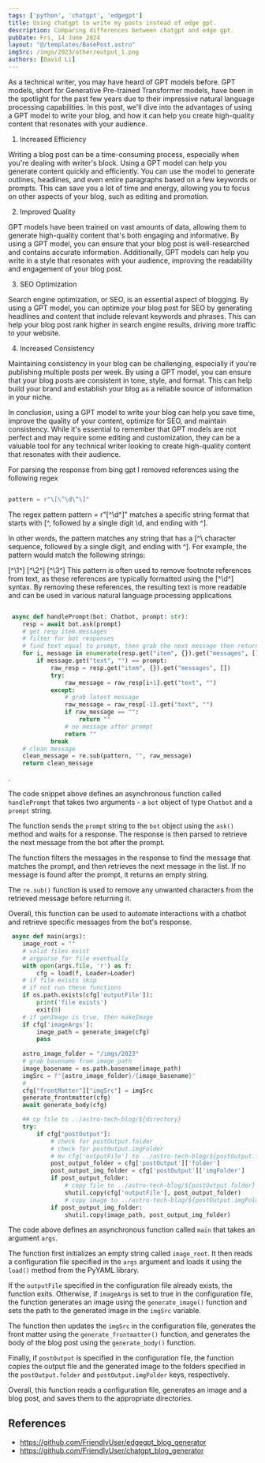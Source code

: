 ```yaml
---
tags: ['python', 'chatgpt', 'edgegpt']
title: Using chatgpt to write my posts instead of edge gpt.
description: Comparing differences between chatgpt and edge gpt.
pubDate: Fri, 14 June 2024
layout: "@/templates/BasePost.astro"
imgSrc: /imgs/2023/other/output_1.png
authors: [David Li]
---
```


As a technical writer, you may have heard of GPT models before. GPT models, short for Generative Pre-trained Transformer models, have been in the spotlight for the past few years due to their impressive natural language processing capabilities. In this post, we'll dive into the advantages of using a GPT model to write your blog, and how it can help you create high-quality content that resonates with your audience.

1. Increased Efficiency

Writing a blog post can be a time-consuming process, especially when you're dealing with writer's block. Using a GPT model can help you generate content quickly and efficiently. You can use the model to generate outlines, headlines, and even entire paragraphs based on a few keywords or prompts. This can save you a lot of time and energy, allowing you to focus on other aspects of your blog, such as editing and promotion.

2. Improved Quality

GPT models have been trained on vast amounts of data, allowing them to generate high-quality content that's both engaging and informative. By using a GPT model, you can ensure that your blog post is well-researched and contains accurate information. Additionally, GPT models can help you write in a style that resonates with your audience, improving the readability and engagement of your blog post.

3. SEO Optimization

Search engine optimization, or SEO, is an essential aspect of blogging. By using a GPT model, you can optimize your blog post for SEO by generating headlines and content that include relevant keywords and phrases. This can help your blog post rank higher in search engine results, driving more traffic to your website.

4. Increased Consistency

Maintaining consistency in your blog can be challenging, especially if you're publishing multiple posts per week. By using a GPT model, you can ensure that your blog posts are consistent in tone, style, and format. This can help build your brand and establish your blog as a reliable source of information in your niche.

In conclusion, using a GPT model to write your blog can help you save time, improve the quality of your content, optimize for SEO, and maintain consistency. While it's essential to remember that GPT models are not perfect and may require some editing and customization, they can be a valuable tool for any technical writer looking to create high-quality content that resonates with their audience.

For parsing the response from bing gpt I removed references using the following regex

```python

pattern = r"\[\^\d\^\]"
```
The regex pattern pattern = r"\[\^\d\^\]" matches a specific string format that starts with [^\, followed by a single digit \d, and ending with ^].

In other words, the pattern matches any string that has a [^\ character sequence, followed by a single digit, and ending with ^]. For example, the pattern would match the following strings:

[^\1^]
[^\2^]
[^\3^]
This pattern is often used to remove footnote references from text, as these references are typically formatted using the [^\d^] syntax. By removing these references, the resulting text is more readable and can be used in various natural language processing applications

```python 

 async def handlePrompt(bot: Chatbot, prompt: str):
    resp = await bot.ask(prompt)
    # get resp item.messages
    # filter for bot responses
    # find text equal to prompt, then grab the next message then return the text of that message
    for i, message in enumerate(resp.get("item", {}).get("messages", [])):
        if message.get("text", "") == prompt:
            raw_resp = resp.get("item", {}).get("messages", [])
            try:
                raw_message = raw_resp[i+1].get("text", "")
            except:
                # grab latest message
                raw_message = raw_resp[-1].get("text", "")
                if raw_message == "":
                    return ""
                # no message after prompt
                return ""
            break
    # clean message
    clean_message = re.sub(pattern, "", raw_message)
    return clean_message 
 ```

.

The code snippet above defines an asynchronous function called `handlePrompt` that takes two arguments - a `bot` object of type `Chatbot` and a `prompt` string.

The function sends the `prompt` string to the `bot` object using the `ask()` method and waits for a response. The response is then parsed to retrieve the next message from the bot after the prompt.

The function filters the messages in the response to find the message that matches the prompt, and then retrieves the next message in the list. If no message is found after the prompt, it returns an empty string.

The `re.sub()` function is used to remove any unwanted characters from the retrieved message before returning it.

Overall, this function can be used to automate interactions with a chatbot and retrieve specific messages from the bot's response.


```python 
 async def main(args):
    image_root = ""
    # valid files exist
    # argparse for file eventually
    with open(args.file, 'r') as f:
        cfg = load(f, Loader=Loader)
    # if file exists skip
    # if not run these functions
    if os.path.exists(cfg['outputFile']):
        print('file exists')
        exit(0)
    # if genImage is true, then makeImage
    if cfg['imageArgs']:
        image_path = generate_image(cfg)
        pass
    
    astro_image_folder = "/imgs/2023"
    # grab basename from image_path
    image_basename = os.path.basename(image_path)
    imgSrc = f"{astro_image_folder}/{image_basename}"
    #
    cfg["frontMatter"]["imgSrc"] = imgSrc
    generate_frontmatter(cfg)
    await generate_body(cfg)

    ## cp file to ../astro-tech-blog/${directory}
    try:
        if cfg["postOutput"]:
            # check for postOutput.folder
            # check for postOutput.imgFolder
            # mv cfg['outputFile'] to ../astro-tech-blog/${postOutput.folder}
            post_output_folder = cfg['postOutput']['folder']
            post_output_img_folder = cfg['postOutput']['imgFolder']
            if post_output_folder:
                # copy file to ../astro-tech-blog/${postOutput.folder}
                shutil.copy(cfg['outputFile'], post_output_folder)
                # copy image to ../astro-tech-blog/${postOutput.imgFolder}
            if post_output_img_folder:
                shutil.copy(image_path, post_output_img_folder) 
 ```

The code above defines an asynchronous function called `main` that takes an argument `args`.

The function first initializes an empty string called `image_root`. It then reads a configuration file specified in the `args` argument and loads it using the `load()` method from the PyYAML library.

If the `outputFile` specified in the configuration file already exists, the function exits. Otherwise, if `imageArgs` is set to true in the configuration file, the function generates an image using the `generate_image()` function and sets the path to the generated image in the `imgSrc` variable.

The function then updates the `imgSrc` in the configuration file, generates the front matter using the `generate_frontmatter()` function, and generates the body of the blog post using the `generate_body()` function.

Finally, if `postOutput` is specified in the configuration file, the function copies the output file and the generated image to the folders specified in the `postOutput.folder` and `postOutput.imgFolder` keys, respectively.

Overall, this function reads a configuration file, generates an image and a blog post, and saves them to the appropriate directories.


## References

* https://github.com/FriendlyUser/edgegpt_blog_generator
* https://github.com/FriendlyUser/chatgpt_blog_generator